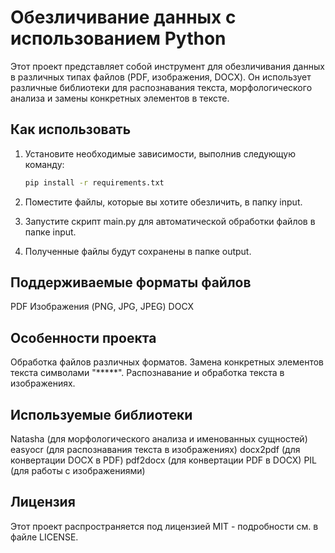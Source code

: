 # Обезличивание данных с использованием Python

Этот проект представляет собой инструмент для обезличивания данных в различных типах файлов (PDF, изображения, DOCX). Он использует различные библиотеки для распознавания текста, морфологического анализа и замены конкретных элементов в тексте.

## Как использовать

1. Установите необходимые зависимости, выполнив следующую команду:
   ```bash
   pip install -r requirements.txt
2. Поместите файлы, которые вы хотите обезличить, в папку input.

3. Запустите скрипт main.py для автоматической обработки файлов в папке input.

4. Полученные файлы будут сохранены в папке output.

## Поддерживаемые форматы файлов
PDF
Изображения (PNG, JPG, JPEG)
DOCX
## Особенности проекта
Обработка файлов различных форматов.
Замена конкретных элементов текста символами "*****".
Распознавание и обработка текста в изображениях.
## Используемые библиотеки
Natasha (для морфологического анализа и именованных сущностей)
easyocr (для распознавания текста в изображениях)
docx2pdf (для конвертации DOCX в PDF)
pdf2docx (для конвертации PDF в DOCX)
PIL (для работы с изображениями)
## Лицензия
Этот проект распространяется под лицензией MIT - подробности см. в файле LICENSE.

